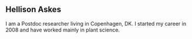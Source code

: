 ##  Hellison Askes

I am a Postdoc researcher living in Copenhagen, DK. I started my career in 2008 and have worked mainly in plant science.